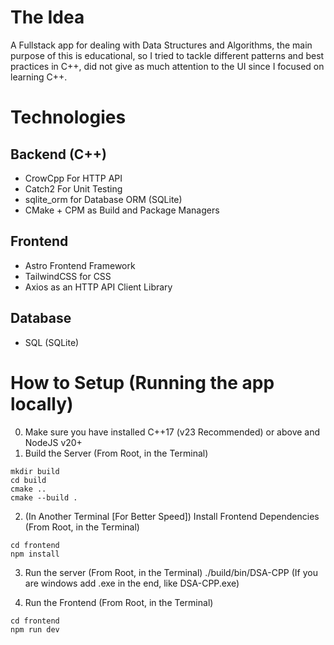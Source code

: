 # The Idea

A Fullstack app for dealing with Data Structures and Algorithms, the main purpose of this is educational, so I tried to tackle different patterns and best practices in C++, did not give as much attention to the UI since I focused on learning C++.

# Technologies

## Backend (C++)

- CrowCpp For HTTP API
- Catch2 For Unit Testing
- sqlite_orm for Database ORM (SQLite)
- CMake + CPM as Build and Package Managers

## Frontend

- Astro Frontend Framework
- TailwindCSS for CSS
- Axios as an HTTP API Client Library

## Database

- SQL (SQLite)

# How to Setup (Running the app locally)

0. Make sure you have installed C++17 (v23 Recommended) or above and NodeJS v20+
1. Build the Server (From Root, in the Terminal)

```
mkdir build
cd build
cmake ..
cmake --build .
```

2. (In Another Terminal [For Better Speed]) Install Frontend Dependencies (From Root, in the Terminal)

```
cd frontend
npm install
```

3. Run the server (From Root, in the Terminal)
   ./build/bin/DSA-CPP (If you are windows add .exe in the end, like DSA-CPP.exe)

4. Run the Frontend (From Root, in the Terminal)

```
cd frontend
npm run dev
```
